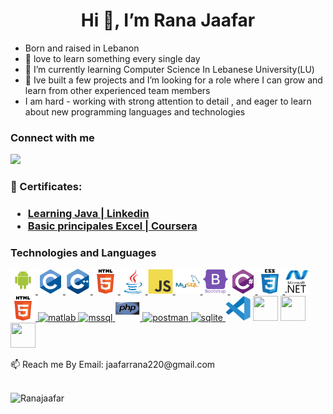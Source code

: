 <h1 align="center" > Hi 👋,  I’m Rana Jaafar </h1>


- Born and raised in Lebanon
- 👀 love to learn something every single day
- 🌱 I’m currently learning Computer Science In Lebanese University(LU)
- 💞️ Ive built a few projects and I’m looking for a role where I can grow and learn from other experienced team members
- I am hard - working with strong attention to detail , and eager to learn about new programming languages and technologies

<h3> Connect with me</h3>
<a href="https://www.linkedin.com/in/rana-jaafar/" target = "_blank"><img src = "https://img.shields.io/badge/Linkedin-blue?style=for-the-badge"/></a> 

 <h3>📜 Certificates:<h3>
  
- [Learning Java | Linkedin](https://www.linkedin.com/learning/certificates/b1b2d725904a02177ce290772df8acdc754437c44caf334258c38ff57b95487f)
- [Basic principales Excel | Coursera](https://www.coursera.org/account/accomplishments/certificate/6L7JKA2JV989)

<h3>Technologies and Languages</h3>
<p align="left"> 
  <a href="https://developer.android.com" target="_blank" rel="noreferrer"> <img src="https://raw.githubusercontent.com/devicons/devicon/master/icons/android/android-original-wordmark.svg" alt="android" width="40" height="40"/> </a>
   <a href="https://www.cprogramming.com/" target="_blank" rel="noreferrer"> <img src="https://raw.githubusercontent.com/devicons/devicon/master/icons/c/c-original.svg" alt="c" width="40" height="40"/> </a> 
  <a href="https://www.w3schools.com/cpp/" target="_blank" rel="noreferrer"> <img src="https://raw.githubusercontent.com/devicons/devicon/master/icons/cplusplus/cplusplus-original.svg" alt="cplusplus" width="40" height="40"/> </a>
  <a href="https://www.w3.org/html/" target="_blank" rel="noreferrer"> <img src="https://raw.githubusercontent.com/devicons/devicon/master/icons/html5/html5-original-wordmark.svg" alt="html5" width="40" height="40"/> </a>
   <a href="https://www.java.com" target="_blank" rel="noreferrer"> <img src="https://raw.githubusercontent.com/devicons/devicon/master/icons/java/java-original.svg" alt="java" width="40" height="40"/> </a> <a href="https://developer.mozilla.org/en-US/docs/Web/JavaScript" target="_blank" rel="noreferrer"> <img src="https://raw.githubusercontent.com/devicons/devicon/master/icons/javascript/javascript-original.svg" alt="javascript" width="40" height="40"/> </a>
    <a href="https://www.mysql.com/" target="_blank" rel="noreferrer"> <img src="https://raw.githubusercontent.com/devicons/devicon/master/icons/mysql/mysql-original-wordmark.svg" alt="mysql" width="40" height="40"/> </a>
  <a href="https://getbootstrap.com" target="_blank" rel="noreferrer"> <img src="https://raw.githubusercontent.com/devicons/devicon/master/icons/bootstrap/bootstrap-plain-wordmark.svg" alt="bootstrap" width="40" height="40"/> </a> <a href="https://www.w3schools.com/cs/" target="_blank" rel="noreferrer"> <img src="https://raw.githubusercontent.com/devicons/devicon/master/icons/csharp/csharp-original.svg" alt="csharp" width="40" height="40"/> </a> <a href="https://www.w3schools.com/css/" target="_blank" rel="noreferrer"> <img src="https://raw.githubusercontent.com/devicons/devicon/master/icons/css3/css3-original-wordmark.svg" alt="css3" width="40" height="40"/> </a> <a href="https://dotnet.microsoft.com/" target="_blank" rel="noreferrer"> <img src="https://raw.githubusercontent.com/devicons/devicon/master/icons/dot-net/dot-net-original-wordmark.svg" alt="dotnet" width="40" height="40"/> </a>  <a href="https://www.w3.org/html/" target="_blank" rel="noreferrer"> <img src="https://raw.githubusercontent.com/devicons/devicon/master/icons/html5/html5-original-wordmark.svg" alt="html5" width="40" height="40"/> </a> <a href="https://www.mathworks.com/" target="_blank" rel="noreferrer"> <img src="https://upload.wikimedia.org/wikipedia/commons/2/21/Matlab_Logo.png" alt="matlab" width="40" height="40"/> </a> <a href="https://www.microsoft.com/en-us/sql-server" target="_blank" rel="noreferrer"> <img src="https://www.svgrepo.com/show/303229/microsoft-sql-server-logo.svg" alt="mssql" width="40" height="40"/> </a> <a href="https://www.php.net" target="_blank" rel="noreferrer"> <img src="https://raw.githubusercontent.com/devicons/devicon/master/icons/php/php-original.svg" alt="php" width="40" height="40"/> </a> <a href="https://postman.com" target="_blank" rel="noreferrer"> <img src="https://www.vectorlogo.zone/logos/getpostman/getpostman-icon.svg" alt="postman" width="40" height="40"/> </a> <a href="https://www.sqlite.org/" target="_blank" rel="noreferrer"> <img src="https://www.vectorlogo.zone/logos/sqlite/sqlite-icon.svg" alt="sqlite" width="40" height="40"/> </a> 
  <a href="https://visualstudio.microsoft.com/"> <img  alt="VS Code" src="https://raw.githubusercontent.com/devicons/devicon/2ae2a900d2f041da66e950e4d48052658d850630/icons/vscode/vscode-original.svg" width="40px"/></a>
  <a href="https://netbeans.apache.org/" ><img src="https://www.file-extensions.org/imgs/app-icon/128/5149/netbeans-icon.png" width="40" height="40" /></a>
 <a href="https://www.visual-paradigm.com/" ><img src="https://alternative.me/media/256/visual-paradigm-icon-57wmhewxxy8w6htr-c.png" width="40" height="40" /></a>
 <a href="https://www.sap.com/products/technology-platform/powerdesigner-data-modeling-tools.html" > <img src="https://www.file-extensions.org/imgs/app-icon/128/2182/powerdesigner-icon.png" width="40" height="40" /></a>
 
<br/>
</p>
📫 Reach me By Email: jaafarrana220@gmail.com 
<br/><br/>
<p><img align="left" src="https://github-readme-stats.vercel.app/api/top-langs?username=Ranajaafar&show_icons=true&locale=en&layout=compact" alt="Ranajaafar" /></p>
<!--
<p><img align="left" src="https://github-readme-stats.vercel.app/api/top-langs?username=Ranajaafar&show_icons=true&locale=en&layout=compact" alt="Ranajaafar" /></p>

<p>&nbsp;<img align="center" src="https://github-readme-stats.vercel.app/api?username=Ranajaafar&show_icons=true&locale=en" alt="Ranajaafar" /></p>

<p><img align="center" src="https://github-readme-streak-stats.herokuapp.com/?user=Ranajaafar&" alt="Ranajaafar" /></p>-->
